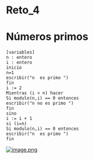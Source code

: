 # Reto_4
# Números primos 


    [variables]
    n : entero
    i : entero
    inicio
	n=1
	escribir("n  es primo ")
	fin
    i := 2
    Mientras (i < n) hacer
    Si modulo(n,i) == 0 entonces
    escribir("n no es primo ")
	fin
    sino
    i := i + 1
	si (i=n) 
	Si modulo(n,i) == 0 entonces
    escribir("n  es primo ")
    fin
[![image.png](https://i.postimg.cc/mk76VBH2/image.png)](https://postimg.cc/p5XZLNCg)

